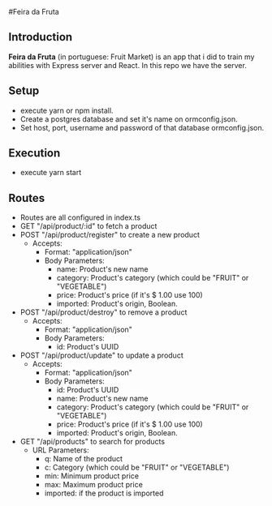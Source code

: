 #Feira da Fruta

## Introduction

**Feira da Fruta** (in portuguese: Fruit Market) is an app that i did to train my abilities with Express server and React. In this repo we have the server.

## Setup
 - execute yarn or npm install.
 - Create a postgres database and set it's name on ormconfig.json.
 - Set host, port, username and password of that database ormconfig.json.

## Execution
- execute yarn start

## Routes
 - Routes are all configured in index.ts
  - GET "/api/product/:id" to fetch a product
  - POST "/api/product/register" to create a new product
    - Accepts:
        - Format: "application/json"
        - Body Parameters:
          - name: Product's new name
          - category: Product's category (which could be "FRUIT" or "VEGETABLE")
          - price: Product's price (if it's $ 1.00 use 100)
          - imported: Product's origin, Boolean.
  - POST "/api/product/destroy" to remove a product
    - Accepts:
        - Format: "application/json"
        - Body Parameters:
            - id: Product's UUID
  - POST "/api/product/update" to update a product
    - Accepts:
        - Format: "application/json"
        - Body Parameters:
            - id: Product's UUID
            - name: Product's new name
            - category: Product's category (which could be "FRUIT" or "VEGETABLE")
            - price: Product's price (if it's $ 1.00 use 100)
            - imported: Product's origin, Boolean.
  - GET "/api/products" to search for products
    - URL Parameters:
      - q: Name of the product
      - c: Category (which could be "FRUIT" or "VEGETABLE")
      - min: Minimum product price
      - max: Maximum product price
      - imported: if the product is imported